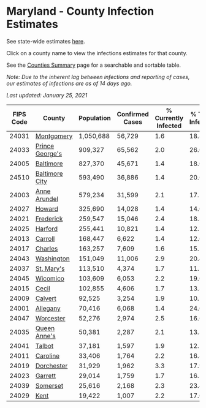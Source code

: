 # Maryland - County Infection Estimates

See state-wide estimates [here](/infections/us-md).

Click on a county name to view the infections estimates for that county.

See the [Counties Summary](/infections/summary-counties) page for a searchable and sortable table.

*Note: Due to the inherent lag between infections and reporting of cases, our estimates of infections are as of 14 days ago.*

*Last updated: January 25, 2021*

|   FIPS Code |                             County |   Population |   Confirmed Cases |   % Currently Infected |   % Total Infected |
|-------------|------------------------------------|--------------|-------------------|------------------------|--------------------|
|       24031 |           [Montgomery](montgomery) |    1,050,688 |            56,729 |                    1.6 |               18.8 |
|       24033 | [Prince George's](prince-george's) |      909,327 |            65,562 |                    2.0 |               26.0 |
|       24005 |             [Baltimore](baltimore) |      827,370 |            45,671 |                    1.4 |               18.0 |
|       24510 |   [Baltimore City](baltimore-city) |      593,490 |            36,886 |                    1.4 |               20.6 |
|       24003 |       [Anne Arundel](anne-arundel) |      579,234 |            31,599 |                    2.1 |               17.2 |
|       24027 |                   [Howard](howard) |      325,690 |            14,028 |                    1.4 |               14.0 |
|       24021 |             [Frederick](frederick) |      259,547 |            15,046 |                    2.4 |               18.3 |
|       24025 |                 [Harford](harford) |      255,441 |            10,821 |                    1.4 |               12.7 |
|       24013 |                 [Carroll](carroll) |      168,447 |             6,622 |                    1.4 |               12.6 |
|       24017 |                 [Charles](charles) |      163,257 |             7,609 |                    1.6 |               15.2 |
|       24043 |           [Washington](washington) |      151,049 |            11,006 |                    2.9 |               20.4 |
|       24037 |           [St. Mary's](st.-mary's) |      113,510 |             4,374 |                    1.7 |               11.7 |
|       24045 |               [Wicomico](wicomico) |      103,609 |             6,053 |                    2.2 |               19.0 |
|       24015 |                     [Cecil](cecil) |      102,855 |             4,606 |                    1.7 |               13.3 |
|       24009 |                 [Calvert](calvert) |       92,525 |             3,254 |                    1.9 |               10.7 |
|       24001 |               [Allegany](allegany) |       70,416 |             6,068 |                    1.4 |               24.0 |
|       24047 |             [Worcester](worcester) |       52,276 |             2,974 |                    2.5 |               16.6 |
|       24035 |       [Queen Anne's](queen-anne's) |       50,381 |             2,287 |                    2.1 |               13.3 |
|       24041 |                   [Talbot](talbot) |       37,181 |             1,597 |                    1.9 |               12.5 |
|       24011 |               [Caroline](caroline) |       33,406 |             1,764 |                    2.2 |               16.8 |
|       24019 |           [Dorchester](dorchester) |       31,929 |             1,962 |                    3.3 |               17.9 |
|       24023 |                 [Garrett](garrett) |       29,014 |             1,759 |                    1.7 |               16.3 |
|       24039 |               [Somerset](somerset) |       25,616 |             2,168 |                    2.3 |               23.4 |
|       24029 |                       [Kent](kent) |       19,422 |             1,007 |                    2.2 |               17.0 |